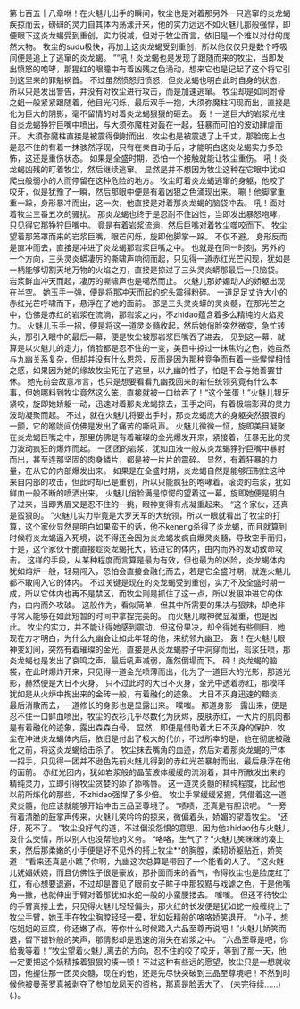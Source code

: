 第七百五十八章咻！在火魅儿出手的瞬间，牧尘也是对着那另外一只逃窜的炎龙蝎疾掠而去，磅礴的灵力自其体内荡漾开来，他的实力远远不如火魅儿那般强悍，即便眼下这炎龙蝎受到重创，实力锐减，但对于牧尘而言，依旧是一个难以对付的庞然大物。
牧尘的sudu极快，再加上这炎龙蝎受到重创，所以他仅仅只是数个呼吸间便是追上了逃窜的炎龙蝎。
”“吼！炎龙蝎也是发现了跟随而来的牧尘，当即发出愤怒的咆哮，那猩红的眼瞳中有着凶残之色涌动，想来它也是记起了这个将它引到这里来的罪魁祸首。
不过虽然愤怒归愤怒，但炎龙蝎也明白此时自身的状态，所以只是发出警告，并没有对牧尘进行攻击，而是加速逃窜。
牧尘却是如同跗骨之蛆一般紧紧跟随着，他目光闪烁，最后双手一抱，大须弥魔柱闪现而出，直接是化为巨大的阴影，毫不留情的对着炎龙蝎狠狠的砸去。
轰！一道巨大的岩浆光柱自炎龙蝎狰狞巨嘴中喷出，与大须弥魔柱对轰在一起，狂暴而可怕的波动肆虐而开。
大须弥魔柱直接是被震得倒射而出，牧尘也是被震退了上千丈，那脸庞上也是忍不住的有着一抹骇然浮现，只有在亲自动手后，才能明白这炎龙蝎实力多恐怖，这还是重伤状态。
如果是全盛时期，恐怕一个接触就能让牧尘重伤。
吼！炎龙蝎凶残的盯着牧尘，然后继续逃窜。
显然是并不想因为牧尘这种在它眼中犹如爬虫般弱小的人而停留在这种危险的地方。
牧尘盯着炎龙蝎逃窜的身躯，他咬了咬牙，似是犹豫了一瞬，然后那眼中便是有着凶狠之色涌现出来。
唰！他脚掌重重一跺，身形暴冲而出，这一次，他直接是对着那炎龙蝎的脑袋冲去。
吼！面对着牧尘三番五次的骚扰。
那炎龙蝎也终于是忍耐不住凶性，当即发出暴怒咆哮，只见得它那狰狞巨嘴中。
竟是有着岩浆流淌，然后巨嘴对着牧尘噬咬而下。
牧尘望着那笼罩而来的岩浆巨嘴，眼芒闪烁，旋即他脚掌一跺。
不仅不避。
身形反而是直冲而去，直接是冲进了炎龙蝎那岩浆巨嘴之中。
也就是在同一时刻，另外的一个方向，三头灵炎蟒凄厉的嘶啸声响彻而起，只见得一道赤红光芒闪现，犹如是一柄能够切割天地万物的火焰之刃，直接是掠过了三头灵炎蟒那最后一只脑袋。
岩浆鲜血冲天而起，凄厉的嘶啸声也是噶然而止。
火魅儿那娇媚动人的娇躯出现在半空。
她玉手一弹，便是将那冲天而起的蛇头震得粉碎。
一道足足丈许大小的赤红光芒呼啸而下，悬浮在了她的面前。
那是三头灵炎蟒的灵炎髓，在那光芒之中，仿佛是赤红的岩浆在流淌，那岩浆之内，不zhidao蕴含着多么精纯的火焰灵力。
火魅儿玉手一招，便是将这一道灵炎髓收起，然后她俏脸突然微变，急忙转头，那引入眼中的最后一幕，便是牧尘被那岩浆巨嘴吞了进去。
见到这一幕，就算是以火魅儿的定力，俏脸都是忍不住的一变，美目中掠过一抹焦灼之色，她虽然与九幽关系复杂，但却并没有什么恩怨，反而是因为那种竞争而有着一些惺惺相惜之感，如果因为她的缘故牧尘死在了这里，以九幽的性子，怕是不会与她善罢甘休。
她先前会故意冷言，也只是想要看看九幽找回来的新任统领究竟有什么本事，但她哪料到牧尘竟然这么笨，直接就被一口给吞了！“这个笨蛋！”火魅儿银牙紧咬，旋即她娇躯一动，迅速对着那炎龙蝎掠去，玉手之间，有着极端澎湃的灵力波动凝聚而起。
不过，就在火魅儿将要出手时，那炎龙蝎庞大的身躯突然狠狠的一颤，它的喉咙间仿佛是发出了痛苦的嘶吼声。
火魅儿微微一怔，旋即美目凝聚在炎龙蝎巨嘴之中，那里仿佛是有着璀璨的金光爆发开来，紧接着，狂暴无比的灵力波动疯狂的爆炸而起。
一团团的岩浆，犹如血液一般从炎龙蝎狰狞巨嘴中暴射而出，甚至连那坚固的肉身鳞片，都是被一片片的震碎。
显然，有着狂暴的力量，在从它的内部爆发出来。
如果是在全盛时期，炎龙蝎自然是能够压制住这种来自内部的攻击，但此时却已是重创，所以只能疯狂的咆哮着，滚烫的岩浆，犹如鲜血一般不断的喷洒出来。
火魅儿俏脸满是惊愕的望着这一幕，旋即她便是明白了过来，当即秀眉又是忍不住的一挑，眼神变得有点凝重起来。
“这个家伙，还真是蛮狠的。
”火魅儿实力毕竟是大罗天军的大统领，所以一眼就看出了牧尘的打算，这个家伙显然是明白如果蛮干的话，他不keneng杀得了炎龙蝎，而且就算到时候将炎龙蝎逼入死境，说不得还会因为炎龙蝎发疯自爆灵炎髓，导致空手而归，于是，这个家伙干脆直接趁炎龙蝎托大，钻进它的体内，由内而外的发动致命攻击。
这样的手段，从某种程度而言算是最为有效，但也最为的凶险，炎龙蝎体内犹如熔炉一般，轻易闯入，恐怕会直接会融化而去，若是它全盛时期，就连火魅儿都不敢闯入它的体内。
不过关键是现在的炎龙蝎受到重创，实力不及全盛时期一成，所以它体内也再不是禁区，而牧尘则是抓住了这一点，所以发狠冲进它的体内，由内而外攻破。
这般作为，看似简单，但其中所需要的果决与狠辣，却绝非寻常人能够在如此短暂的时间中拿捏完美的。
而火魅儿眼神微显凝重，也是因此。
牧尘的实力，并不能让得她感到震动，但这份果决，却令得她有些侧目，她现在方才明白，为什么九幽会让如此年轻的他，来统领九幽卫。
轰！在火魅儿眼神变幻间，突然有着璀璨的金光，直接是从炎龙蝎脖子中洞穿而出，岩浆狂喷，那炎龙蝎也是发出了哀鸣之声，最后吼声减弱，轰然倒塌而下。
砰！炎龙蝎的脑袋，在此时爆炸开来，只见得一道金光喷薄而出，化为了一道巨大的光影，那道光影，赫然便是大日不灭身。
只不过此时的大日不灭身，金光中透着赤红，那模样犹如是从火炉中掏出来的金砖一般，有着融化的迹象。
大日不灭身迅速的黯淡，最后消散而去，一道修长的身影也是显露出来。
噗嗤。
那道身影一露出来，便是忍不住一口鲜血喷出，牧尘的衣衫几乎尽数化为灰烬，皮肤赤红，一大片的肌肉都是有着融化的迹象，露出森森白骨。
显然，即便是借助着大日不灭身的保护，牧尘在冲进炎龙蝎体内后，依旧是付出了极大的代价，不过所幸的是，他在彻底被融化之前，将这炎龙蝎给击杀了。
牧尘抹去嘴角的血迹，然后对着那炎龙蝎的尸体一招手，只见得一团并不逊色先前火魅儿得到的赤红光芒暴射而出，最后悬浮在他的面前。
赤红光团内，犹如岩浆般的晶莹液体缓缓的流淌着，其中所散发出来的精纯灵力，立即引得牧尘贪婪的舔了舔嘴唇。
这一道灵炎髓的精纯程度，比起他以前所炼化的那些，不zhidao强悍了多少倍。
牧尘手掌缓缓紧握，凭借着这一道灵炎髓，他应该就能够开始冲击三品至尊境了。
“啧啧，还真是有胆识呢。
”一旁有着清脆的鼓掌声传来，火魅儿笑吟吟的掠来，微偏着头，娇媚的望着牧尘。
“还好，死不了。
”牧尘没好气的道，不过倒没怨恨的意思，因为他zhidao他与火魅儿没什么交情，所以别人也没帮他的义务。
“咯咯，生气了？”火魅儿笑眯眯的凑上来，然后那柔嫩的小手便是好不见外的搭上牧尘**的胸膛，柔韧娇躯贴近，娇笑道：“看来还真是小瞧了你啊，九幽这次总算是带回了一个能看的人了。
”这火魅儿妩媚妖娆，而且仿佛性子很是豪放，那扑面而来的香气，令得牧尘也是脸庞红了红，有心想要退避，不过却是瞥见了眼前女子眸子中那狡黠与戏谑之色，于是他嘴角一撇，也就伸出手臂对着那犹如水蛇一般的小蛮腰搂去。
嗤嗤。
但还不待牧尘的手臂真搂上去，只见得火魅儿轻轻偏头，那火红的长发便是犹如蛇一般缠绕上了牧尘手臂，她玉手在牧尘胸膛轻轻一摸，犹如妖精般的咯咯娇笑退开。
“小子，想吃姐姐的豆腐，你还嫩了点，等你什么时候踏入六品至尊再说吧！”火魅儿娇笑而退，留下银铃般的笑声，那倩影却是迅速的消失在岩浆之中。
“六品至尊是吧，你给我等着！”牧尘望着火魅儿离去的方向，忍不住的咬了咬牙，等到了那一天，他一定要把这个妖精按着狠狠的揍一顿！不过这种有些远的愿望，牧尘只是一想就收回，他握住那一团灵炎髓，现在的他，还是先尽快突破到三品至尊境吧！不然到时候他被曼荼罗真被剥夺了参加龙凤天的资格，那真是脸丢大了。
(未完待续……)(.)。

